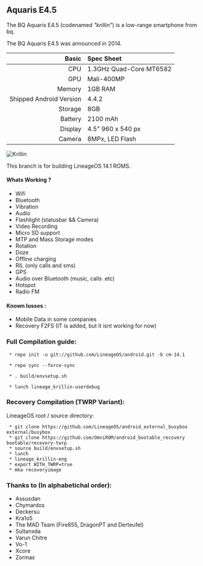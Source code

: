 ## Aquaris E4.5

The BQ Aquaris E4.5 (codenamed _"krillin"_) is a low-range smartphone from bq.

The BQ Aquaris E4.5 was announced in 2014.

Basic   | Spec Sheet
-------:|:-------------------------
CPU     | 1.3GHz Quad-Core MT6582
GPU     | Mali-400MP
Memory  | 1GB RAM
Shipped Android Version | 4.4.2
Storage | 8GB
Battery | 2100 mAh
Display | 4.5" 960 x 540 px
Camera  | 8MPx, LED Flash

![Krillin](https://faqsandroid.com/wp-content/uploads/2014/05/3-BQ-Aquaris-E.jpg "All three krillin")

This branch is for building LineageOS 14.1 ROMS.

#### Whats Working ?
 * Wifi
 * Bluetooth
 * Vibration
 * Audio
 * Flashlight (statusbar && Camera)
 * Video Recording
 * Micro SD support
 * MTP and Mass Storage modes
 * Rotation
 * Doze
 * Offline charging
 * RIL (only calls and sms)
 * GPS
 * Audio over Bluetooth (music, calls .etc)
 * Hotspot
 * Radio FM
 
#### Known Iusses :
 * Mobile Data in some companies
 * Recovery F2FS (IT is added, but it isnt working for now)

### Full Compilation guide:

     * repo init -u git://github.com/LineageOS/android.git -b cm-14.1

     * repo sync --force-sync 

     * . build/envsetup.sh

     * lunch lineage_krillin-userdebug

### Recovery Compilation (TWRP Variant):

  LineageOS root / source directory:

     * git clone https://github.com/LineageOS/android_external_busybox external/busybox
     * git clone https://github.com/OmniROM/android_bootable_recovery bootable/recovery-twrp
     * source build/envsetup.sh
     * lunch
     * lineage_krillin-eng
     * export WITH_TWRP=true
     * mka recoveryimage

### Thanks to (In alphabetichal order):

 * Assusdan
 * Chymardos
 * Deckersu
 * Kra1o5
 * The MAD Team (Fire855, DragonPT and Derteufel)
 * Sultanxda
 * Varun Chitre
 * Vo-1
 * Xcore
 * Zormax
